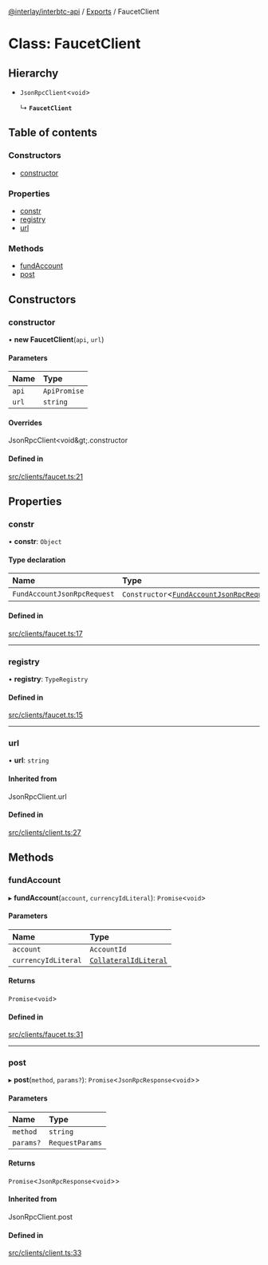 [@interlay/interbtc-api](/README.md) / [Exports](/modules.md) / FaucetClient

# Class: FaucetClient

## Hierarchy

- `JsonRpcClient`<`void`\>

  ↳ **`FaucetClient`**

## Table of contents

### Constructors

- [constructor](/classes/FaucetClient.md#constructor)

### Properties

- [constr](/classes/FaucetClient.md#constr)
- [registry](/classes/FaucetClient.md#registry)
- [url](/classes/FaucetClient.md#url)

### Methods

- [fundAccount](/classes/FaucetClient.md#fundaccount)
- [post](/classes/FaucetClient.md#post)

## Constructors

### <a id="constructor" name="constructor"></a> constructor

• **new FaucetClient**(`api`, `url`)

#### Parameters

| Name | Type |
| :------ | :------ |
| `api` | `ApiPromise` |
| `url` | `string` |

#### Overrides

JsonRpcClient&lt;void\&gt;.constructor

#### Defined in

[src/clients/faucet.ts:21](https://github.com/interlay/interbtc-api/blob/b81f698/src/clients/faucet.ts#L21)

## Properties

### <a id="constr" name="constr"></a> constr

• **constr**: `Object`

#### Type declaration

| Name | Type |
| :------ | :------ |
| `FundAccountJsonRpcRequest` | `Constructor`<[`FundAccountJsonRpcRequest`](/interfaces/FundAccountJsonRpcRequest.md)\> |

#### Defined in

[src/clients/faucet.ts:17](https://github.com/interlay/interbtc-api/blob/b81f698/src/clients/faucet.ts#L17)

___

### <a id="registry" name="registry"></a> registry

• **registry**: `TypeRegistry`

#### Defined in

[src/clients/faucet.ts:15](https://github.com/interlay/interbtc-api/blob/b81f698/src/clients/faucet.ts#L15)

___

### <a id="url" name="url"></a> url

• **url**: `string`

#### Inherited from

JsonRpcClient.url

#### Defined in

[src/clients/client.ts:27](https://github.com/interlay/interbtc-api/blob/b81f698/src/clients/client.ts#L27)

## Methods

### <a id="fundaccount" name="fundaccount"></a> fundAccount

▸ **fundAccount**(`account`, `currencyIdLiteral`): `Promise`<`void`\>

#### Parameters

| Name | Type |
| :------ | :------ |
| `account` | `AccountId` |
| `currencyIdLiteral` | [`CollateralIdLiteral`](/modules.md#collateralidliteral) |

#### Returns

`Promise`<`void`\>

#### Defined in

[src/clients/faucet.ts:31](https://github.com/interlay/interbtc-api/blob/b81f698/src/clients/faucet.ts#L31)

___

### <a id="post" name="post"></a> post

▸ **post**(`method`, `params?`): `Promise`<`JsonRpcResponse`<`void`\>\>

#### Parameters

| Name | Type |
| :------ | :------ |
| `method` | `string` |
| `params?` | `RequestParams` |

#### Returns

`Promise`<`JsonRpcResponse`<`void`\>\>

#### Inherited from

JsonRpcClient.post

#### Defined in

[src/clients/client.ts:33](https://github.com/interlay/interbtc-api/blob/b81f698/src/clients/client.ts#L33)
